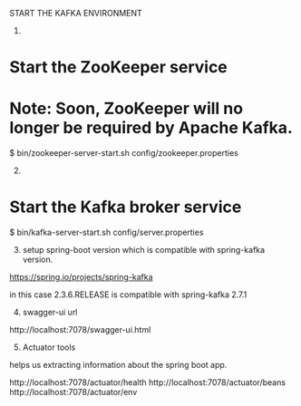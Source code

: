 START THE KAFKA ENVIRONMENT

1.
# Start the ZooKeeper service
# Note: Soon, ZooKeeper will no longer be required by Apache Kafka.
$ bin/zookeeper-server-start.sh config/zookeeper.properties


2. 
# Start the Kafka broker service
$ bin/kafka-server-start.sh config/server.properties


3. setup spring-boot version which is compatible with spring-kafka version.

https://spring.io/projects/spring-kafka

in this case 2.3.6.RELEASE is compatible with spring-kafka 2.7.1


4. swagger-ui url 

http://localhost:7078/swagger-ui.html

5. Actuator tools 

helps us extracting information about the spring boot app.

http://localhost:7078/actuator/health
http://localhost:7078/actuator/beans
http://localhost:7078/actuator/env
